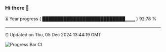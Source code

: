 ### Hi there 👋

⏳ Year progress { ███████████████████████████▁▁▁ } 92.78 %

---

⏰ Updated on Thu, 05 Dec 2024 13:44:19 GMT

![Progress Bar CI](https://github.com/IshwaranRudhara/GIT-ACTION/workflows/Progress%20Bar%20CI/badge.svg)
